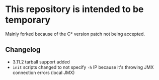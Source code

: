 # This repository is intended to be temporary

Mainly forked because of the C* version patch not being accepted.

## Changelog
- 3.11.2 tarball support added
- `init` scripts changed to not specify `-h` IP because it's throwing JMX connection errors (local JMX)